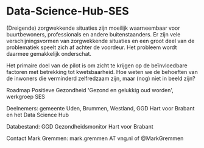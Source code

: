 # Data-Science-Hub-SES

(Dreigende) zorgwekkende situaties zijn moeilijk waarneembaar voor buurtbewoners, professionals en andere buitenstaanders. Er zijn vele verschijningsvormen van zorgwekkende situaties en een groot deel van de problematiek speelt zich af achter de voordeur. Het probleem wordt daarmee gemakkelijk onderschat.


Het primaire doel van de pilot is om zicht te krijgen op de beïnvloedbare factoren met betrekking tot kwetsbaarheid. Hoe weten we de behoeften van de inwoners die verminderd zelfredzaam zijn, maar (nog) niet in beeld zijn?



Roadmap Positieve Gezondheid 'Gezond en gelukkig oud worden', werkgroep SES

Deelnemers: gemeente Uden, Brummen, Westland, GGD Hart voor Brabant en het Data Science Hub

Databestand: GGD Gezondheidsmonitor Hart voor Brabant

Contact Mark Gremmen: mark.gremmen AT vng.nl of @MarkGremmen 
